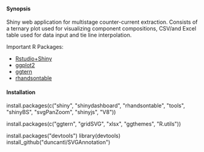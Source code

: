 #### Synopsis
Shiny web application for multistage counter-current extraction. Consists of a ternary plot used for visualizing component compositions, CSV/and Excel table used for data input and tie line interpolation. 

Important R Packages:

* [Rstudio+Shiny](https://www.rstudio.com/)
* [ggplot2](http://ggplot2.org/)
* [ggtern](www.ggtern.com)
* [rhandsontable](https://github.com/jrowen/rhandsontable)

#### Installation
install.packages(c("shiny", "shinydashboard", "rhandsontable", "tools", "shinyBS", "svgPanZoom", "shinyjs", "V8"))

install.packages(c("ggtern", "gridSVG", "xlsx", "ggthemes", "R.utils"))

install.packages("devtools")
library(devtools)
install_github("duncantl/SVGAnnotation")
